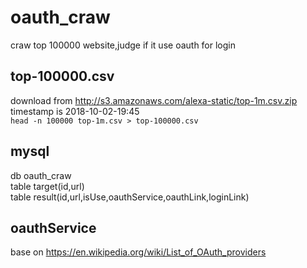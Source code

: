 # oauth_craw

craw top 100000 website,judge if it use oauth for login

## top-100000.csv 
download from http://s3.amazonaws.com/alexa-static/top-1m.csv.zip  
timestamp is 2018-10-02-19:45  
```head -n 100000 top-1m.csv > top-100000.csv```  

## mysql
db oauth_craw  
table target(id,url)  
table result(id,url,isUse,oauthService,oauthLink,loginLink)  

## oauthService
base on https://en.wikipedia.org/wiki/List_of_OAuth_providers  
